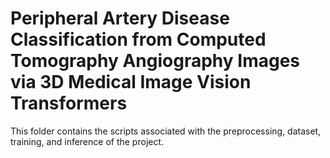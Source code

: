 # Peripheral Artery Disease Classification from Computed Tomography Angiography Images via 3D Medical Image Vision Transformers
This folder contains the scripts associated with the preprocessing, dataset, training, and inference of the project. 
